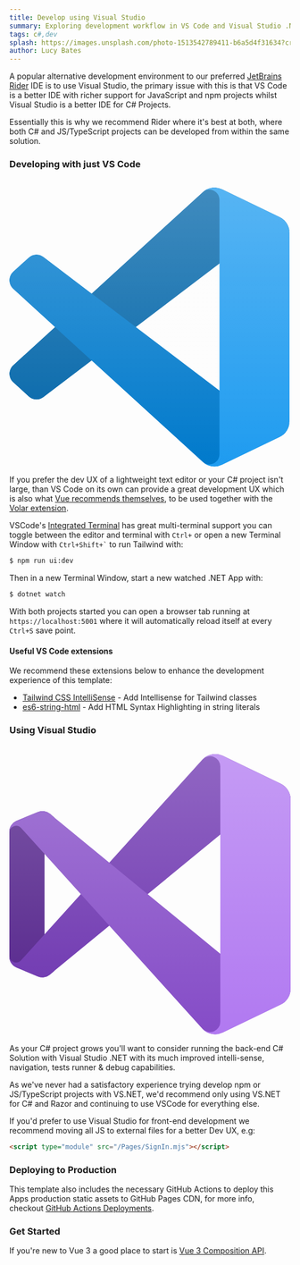 ```yaml
---
title: Develop using Visual Studio
summary: Exploring development workflow in VS Code and Visual Studio .NET
tags: c#,dev
splash: https://images.unsplash.com/photo-1513542789411-b6a5d4f31634?crop=entropy&fit=crop&h=1000&w=2000
author: Lucy Bates
---
```


A popular alternative development environment to our preferred [JetBrains Rider](rider) IDE is to use
Visual Studio, the primary issue with this is that VS Code is a better IDE with richer support for JavaScript and npm
projects whilst Visual Studio is a better IDE for C# Projects. 

Essentially this is why we recommend Rider where it's best at both, where both C# and JS/TypeScript projects can 
be developed from within the same solution.

### Developing with just VS Code

<a href="https://visualstudio.microsoft.com/" title="VS Code" class="sm:float-left mr-8">
    <svg class="w-24 h-24" style="margin-top:1rem" xmlns="http://www.w3.org/2000/svg" viewBox="0 0 256 254"><defs><linearGradient id="logosVisualStudioCode0" x1="50%" x2="50%" y1="0%" y2="100%"><stop offset="0%" stop-color="#FFF"/><stop offset="100%" stop-color="#FFF" stop-opacity="0"/></linearGradient><path id="logosVisualStudioCode1" d="M180.828 252.605a15.872 15.872 0 0 0 12.65-.486l52.501-25.262a15.94 15.94 0 0 0 9.025-14.364V41.197a15.939 15.939 0 0 0-9.025-14.363l-52.5-25.263a15.877 15.877 0 0 0-18.115 3.084L74.857 96.35l-43.78-33.232a10.614 10.614 0 0 0-13.56.603L3.476 76.494c-4.63 4.211-4.635 11.495-.012 15.713l37.967 34.638l-37.967 34.637c-4.623 4.219-4.618 11.502.012 15.714l14.041 12.772a10.614 10.614 0 0 0 13.56.604l43.78-33.233l100.507 91.695a15.853 15.853 0 0 0 5.464 3.571Zm10.464-183.649l-76.262 57.889l76.262 57.888V68.956Z"/></defs><mask id="logosVisualStudioCode2" fill="#fff"><use href="#logosVisualStudioCode1"/></mask><path fill="#0065A9" d="M246.135 26.873L193.593 1.575a15.885 15.885 0 0 0-18.123 3.08L3.466 161.482c-4.626 4.219-4.62 11.502.012 15.714l14.05 12.772a10.625 10.625 0 0 0 13.569.604L238.229 33.436c6.949-5.271 16.93-.315 16.93 8.407v-.61a15.938 15.938 0 0 0-9.024-14.36Z" mask="url(#logosVisualStudioCode2)"/><path fill="#007ACC" d="m246.135 226.816l-52.542 25.298a15.887 15.887 0 0 1-18.123-3.08L3.466 92.207c-4.626-4.218-4.62-11.502.012-15.713l14.05-12.773a10.625 10.625 0 0 1 13.569-.603l207.132 157.135c6.949 5.271 16.93.315 16.93-8.408v.611a15.939 15.939 0 0 1-9.024 14.36Z" mask="url(#logosVisualStudioCode2)"/><path fill="#1F9CF0" d="M193.428 252.134a15.892 15.892 0 0 1-18.125-3.083c5.881 5.88 15.938 1.715 15.938-6.603V11.273c0-8.318-10.057-12.483-15.938-6.602a15.892 15.892 0 0 1 18.125-3.084l52.533 25.263a15.937 15.937 0 0 1 9.03 14.363V212.51c0 6.125-3.51 11.709-9.03 14.363l-52.533 25.262Z" mask="url(#logosVisualStudioCode2)"/><path fill="url(#logosVisualStudioCode0)" fill-opacity=".25" d="M180.828 252.605a15.874 15.874 0 0 0 12.65-.486l52.5-25.263a15.938 15.938 0 0 0 9.026-14.363V41.197a15.939 15.939 0 0 0-9.025-14.363L193.477 1.57a15.877 15.877 0 0 0-18.114 3.084L74.857 96.35l-43.78-33.232a10.614 10.614 0 0 0-13.56.603L3.476 76.494c-4.63 4.211-4.635 11.495-.012 15.713l37.967 34.638l-37.967 34.637c-4.623 4.219-4.618 11.502.012 15.714l14.041 12.772a10.614 10.614 0 0 0 13.56.604l43.78-33.233l100.506 91.695a15.857 15.857 0 0 0 5.465 3.571Zm10.464-183.65l-76.262 57.89l76.262 57.888V68.956Z" mask="url(#logosVisualStudioCode2)"/></svg>
</a>

If you prefer the dev UX of a lightweight text editor or your C# project isn't large, than VS Code on its own
can provide a great development UX which is also what [Vue recommends themselves](https://v3.vuejs.org/api/sfc-tooling.html#ide-support),
to be used together with the [Volar extension](https://marketplace.visualstudio.com/items?itemName=johnsoncodehk.volar).

VSCode's [Integrated Terminal](https://code.visualstudio.com/docs/editor/integrated-terminal) has great multi-terminal 
support you can toggle between the editor and terminal with `Ctrl+` or open a new Terminal Window with
<code>Ctrl+Shift+`</code> to run Tailwind with:

```bash
$ npm run ui:dev
```

Then in a new Terminal Window, start a new watched .NET App with:

```bash
$ dotnet watch
```

With both projects started you can open a browser tab running at `https://localhost:5001` where it 
will automatically reload itself at every `Ctrl+S` save point.

#### Useful VS Code extensions

We recommend these extensions below to enhance the development experience of this template:

 - [Tailwind CSS IntelliSense](https://marketplace.visualstudio.com/items?itemName=bradlc.vscode-tailwindcss) - Add Intellisense for Tailwind classes
 - [es6-string-html](https://marketplace.visualstudio.com/items?itemName=Tobermory.es6-string-html) - Add HTML Syntax Highlighting in string literals 

### Using Visual Studio

<a href="https://code.visualstudio.com/" title="Visual Studio" class="sm:float-left mr-8">
    <svg class="w-24 h-24" style="margin-top:1rem" xmlns="http://www.w3.org/2000/svg" viewBox="0 0 256 256"><defs><linearGradient id="logosVisualStudio0" x1="50%" x2="50%" y1=".002%" y2="100%"><stop offset="0%" stop-color="#FFF"/><stop offset="100%" stop-color="#FFF" stop-opacity="0"/></linearGradient></defs><path fill="#52218A" d="M36.987 200.406a10.667 10.667 0 0 1-11.04 1.734L6.56 194.006A10.667 10.667 0 0 1 0 184.22V70.46a10.667 10.667 0 0 1 6.56-9.787l19.387-8a10.667 10.667 0 0 1 11.04 1.733l4.346 3.6a5.893 5.893 0 0 0-9.333 4.8v129.067a5.893 5.893 0 0 0 9.333 4.8l-4.346 3.733Z"/><path fill="#6C33AF" d="M6.56 194.006A10.667 10.667 0 0 1 0 184.22v-.88a6.16 6.16 0 0 0 10.667 4.133L176 4.673a16 16 0 0 1 18.187-3.093l52.746 25.386A16 16 0 0 1 256 41.393v.613a10.107 10.107 0 0 0-16.507-7.813l-198.16 162.48l-4.346 3.733a10.667 10.667 0 0 1-11.04 1.734L6.56 194.006Z"/><path fill="#854CC7" d="M6.56 60.673A10.667 10.667 0 0 0 0 70.46v.88a6.16 6.16 0 0 1 10.667-4.134L176 250.006a16 16 0 0 0 18.187 3.094l52.746-25.387A16 16 0 0 0 256 213.286v-.613a10.107 10.107 0 0 1-16.507 7.813L41.333 58.006l-4.346-3.733a10.667 10.667 0 0 0-11.04-1.6l-19.387 8Z"/><path fill="#B179F1" d="M194.187 253.1A16 16 0 0 1 176 250.006a9.387 9.387 0 0 0 16-6.64v-232a9.387 9.387 0 0 0-16-6.693a16 16 0 0 1 18.187-3.093l52.746 25.36A16 16 0 0 1 256 41.366v171.947a16 16 0 0 1-9.067 14.427l-52.746 25.36Z"/><path fill="url(#logosVisualStudio0)" fill-opacity=".25" d="M183.707 254.273a16 16 0 0 0 10.48-1.173l52.746-25.36A16 16 0 0 0 256 213.313V41.366a16 16 0 0 0-9.067-14.426L194.187 1.58A16 16 0 0 0 182.24.806A16 16 0 0 0 176 4.673L90.987 98.7L41.333 58.006l-4.346-3.733a10.667 10.667 0 0 0-9.627-2.213a6.8 6.8 0 0 0-1.413.48L6.56 60.673A10.667 10.667 0 0 0 0 69.66v115.36a10.664 10.664 0 0 0 6.56 8.986l19.387 8a6.8 6.8 0 0 0 1.413.48c3.378.882 6.973.056 9.627-2.213l4.346-3.6l49.654-40.693L176 250.006a16 16 0 0 0 7.707 4.267ZM192 73.153l-66.107 54.187L192 181.526V73.153ZM32 90.726l33.093 36.614L32 163.953V90.726Z"/></svg>
</a>

As your C# project grows you'll want to consider running the back-end C# Solution with Visual Studio .NET with its
much improved intelli-sense, navigation, tests runner & debug capabilities. 

As we've never had a satisfactory experience trying develop npm or JS/TypeScript projects with VS.NET, we'd recommend only
using VS.NET for C# and Razor and continuing to use VSCode for everything else. 

If you'd prefer to use Visual Studio for front-end development we recommend moving all JS to external files for a better
Dev UX, e.g:

```html
<script type="module" src="/Pages/SignIn.mjs"></script>
```

### Deploying to Production

This template also includes the necessary GitHub Actions to deploy this Apps production static assets to GitHub Pages CDN,
for more info, checkout [GitHub Actions Deployments](deploy).

### Get Started

If you're new to Vue 3 a good place to start is [Vue 3 Composition API](https://vuejs.org/api/composition-api-setup.html).
